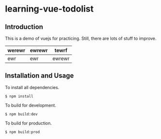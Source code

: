 # learning-vue-todolist
## Introduction
This is a demo of vuejs for practicing. Still, there are lots of stuff to improve.

| werewr |ewrewr|tewrf|
|----------------|-------------------|----------|
|ewr|ewr|ewrewr|

## Installation and Usage
To install all dependencies.

 `$ npm install`

To build for development.
 
 `$ npm build:dev`
 
 To build for production.
 
 `$ npm build:prod`
 
 